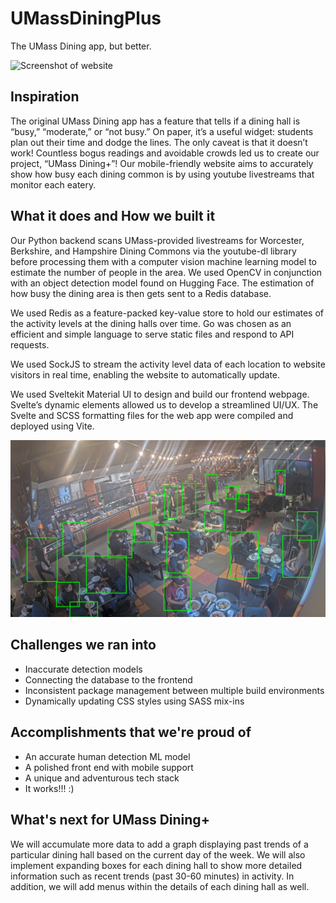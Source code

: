 # UMassDiningPlus
The UMass Dining app, but better.

![Screenshot of website](/Website.png)

## Inspiration
The original UMass Dining app has a feature that tells if a dining hall is “busy,” “moderate,” or “not busy.” On paper, it’s a useful widget: students plan out their time and dodge the lines. The only caveat is that it doesn’t work! Countless bogus readings and avoidable crowds led us to create our project, “UMass Dining+”! Our mobile-friendly website aims to accurately show how busy each dining common is by using youtube livestreams that monitor each eatery.

## What it does and How we built it
Our Python backend scans UMass-provided livestreams for Worcester, Berkshire, and Hampshire Dining Commons via the youtube-dl library before processing them with a computer vision machine learning model to estimate the number of people in the area. We used OpenCV in conjunction with an object detection model found on Hugging Face. The estimation of how busy the dining area is then gets sent to a Redis database.

We used Redis as a feature-packed key-value store to hold our estimates of the activity levels at the dining halls over time. Go was chosen as an efficient and simple language to serve static files and respond to API requests.

We used SockJS to stream the activity level data of each location to website visitors in real time, enabling the website to automatically update.

We used Sveltekit Material UI to design and build our frontend webpage. Svelte’s dynamic elements allowed us to develop a streamlined UI/UX. The Svelte and SCSS formatting files for the web app were compiled and deployed using Vite.

![HuggingFace Object Detection Model](/ML%20Object%20Detection.png)

## Challenges we ran into
* Inaccurate detection models
* Connecting the database to the frontend
* Inconsistent package management between multiple build environments
* Dynamically updating CSS styles using SASS mix-ins

## Accomplishments that we're proud of
* An accurate human detection ML model
* A polished front end with mobile support
* A unique and adventurous tech stack
* It works!!! :)

## What's next for UMass Dining+
We will accumulate more data to add a graph displaying past trends of a particular dining hall based on the current day of the week. We will also implement expanding boxes for each dining hall to show more detailed information such as recent trends (past 30-60 minutes) in activity. In addition, we will add menus within the details of each dining hall as well.
